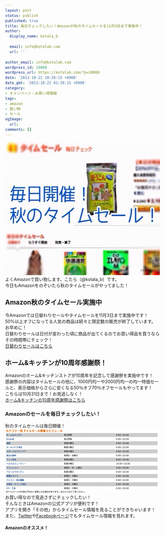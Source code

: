 ```yaml
---
layout: post
status: publish
published: true
title: 毎日チェックしたい！Amazonが秋のタイムセールを11月3日まで実施中！
author:
  display_name: kotala_b

  email: info@kotalab.com
  url: ''

author_email: info@kotalab.com
wordpress_id: 10008
wordpress_url: https://kotalab.com/?p=10008
date: '2013-10-22 10:38:15 +0900'
date_gmt: '2013-10-22 01:38:15 +0900'
category:
- キャンペーン・お買い得情報
tags:
- amazon
- 買い物
- セール
ogImage:
  url:
comments: []
---
```

<p><img src="/wp-content/uploads/amazonsale_131022_01-546x435.jpg" alt="amazonsale_131022_01" width="546" height="435" class="alignnone size-large wp-image-10014" /><br />
よくAmazonで買い物します。こたら（@kotala_b）です。<br />
今日もAmazonをのぞいたら秋のタイムセールがやってました！<br />
</p>
<!--more-->
<h2>Amazon秋のタイムセール実施中</h2>
<p>今Amazonでは日替わりセールやタイムセールを11月3日まで実施中です！<br />
50%以上オフになってる人気の商品は続々と限定数の販売が終了しています。お早めに！<br />
日替わりセールは日付が変わった頃に商品が出てくるのでお買い得品を買うならその時間帯にチェック！<br />
<a href="https://www.amazon.co.jp/b/?_encoding=UTF8&camp=247&creative=7399&linkCode=ur2&node=2221688051&pf_rd_i=navbar-4201&pf_rd_m=AN1VRQENFRJN5&pf_rd_p=149701069&pf_rd_r=0JZTQXXHH018KBA7J0TS&pf_rd_s=nav-sitewide-msg&pf_rd_t=4201&tag=same-22" target="_blank" rel="nofollow">日替わりセールはこちら</a></p>
<h2>ホーム&キッチンが10周年感謝祭！</h2>
<p>Amazonのホーム&amp;キッチンストアが10周年を記念して感謝祭を実施中です！<br />
感謝祭の内容はタイムセールの他に、1000円均一や2000円均一の均一特価セールと、表示価格からさらに安くなる50％オフ70％オフセールもやってます！<br />
こちらは10月31日まで！お見逃しなく！<br />
<a href="https://www.amazon.co.jp/b/?_encoding=UTF8&adid=0A4T12TK7HC2M8F34PZJ&camp=247&creative=7399&linkCode=ur2&node=3828871&ref-refURL=http%3A%2F%2Frcm-fe.amazon-adsystem.com%2Fe%2Fcm%3Ft%3Dsame-22%26o%3D9%26p%3D13%26l%3Dur1%26category%3Dhomekitchen%26banner%3D0CKTFV2MQVTJDXBJ4SG2%26f%3Difr&tag=same-22" target="_blank" rel="nofollow">ホーム&amp;キッチンの10周年感謝祭はこちら</a></p>
<h3>Amazonのセールを毎日チェックしたい！</h3>
<p>秋のタイムセールは毎日開催！<br />
<img src="/wp-content/uploads/amazonsale_131022_02-546x210.png" alt="amazonsale_131022_02" width="546" height="210" class="alignnone size-large wp-image-10013" /><br />
お買い得なので見逃さずにチェックしたい！<br />
そんなときはAmazonの公式アプリが便利です！<br />
アプリを開き「その他」からタイムセール情報を見ることができちゃいます！<br />
また、<a href="https://twitter.com/AmazonJPSale" target="_blank">Twitter</a>や<a href="https://www.facebook.com/AmazonJP" target="_blank">Facebookページ</a>でもタイムセール情報を見れます。</p>
<h4 class="aam">Amazonのオススメ！</h4>

